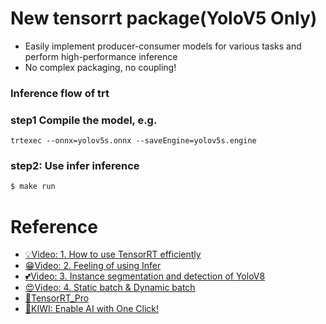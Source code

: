 # New tensorrt package(YoloV5 Only)
- Easily implement producer-consumer models for various tasks and perform high-performance inference
- No complex packaging, no coupling!

### Inference flow of trt
### step1 Compile the model, e.g.
`trtexec --onnx=yolov5s.onnx --saveEngine=yolov5s.engine`

### step2: Use infer inference
```bash
$ make run
```

# Reference
- [💡Video: 1. How to use TensorRT efficiently](https://www.bilibili.com/video/BV1F24y1h7LW)
- [😁Video: 2. Feeling of using Infer](https://www.bilibili.com/video/BV1B24y137nW)
- [💕Video: 3. Instance segmentation and detection of YoloV8](https://www.bilibili.com/video/BV1SY4y1C7E2)
- [😍Video: 4. Static batch & Dynamic batch](https://www.bilibili.com/video/BV15Y41167B5)
- [🌻TensorRT_Pro](https://github.com/shouxieai/tensorRT_Pro)
- [🔭KIWI: Enable AI with One Click!](https://www.shouxieai.com)
